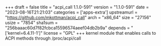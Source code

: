 +++
draft = false
title = "acpi_call 1.1.0-591"
version = "1.1.0-591"
date = "2023-08-16T21:21:03"
categories = ['apps-extra']
upstreamurl = "https://github.com/mkottman/acpi_call"
arch = "x86_64"
size = "27156"
usize = "7854"
sha1sum = "256baaac60d7f82fcbca15596574aeef04db2b9a"
depends = "['kernel=6.4.11-1']"
license = "GPL"
+++
kernel module that enables calls to ACPI methods through /proc/acpi/call